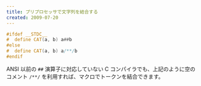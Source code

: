 ```yaml
---
title: プリプロセッサで文字列を結合する
created: 2009-07-20
---
```


~~~ cpp
#ifdef __STDC__
#  define CAT(a, b) a##b
#else
#  define CAT(a, b) a/**/b
#endif
~~~

ANSI 以前の `##` 演算子に対応していない C コンパイラでも、上記のように空のコメント `/**/` を利用すれば、マクロでトークンを結合できます。

